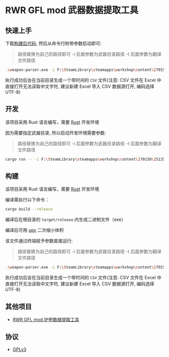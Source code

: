 # RWR GFL mod 武器数据提取工具

## 快速上手

下载[构建后代码](https://github.com/Kreedzt/rwr-gfl-weapon-parser/releases), 然后从命令行附带参数启动即可:

> 路径替换为自己的路径即可
> -i 后面参数为武器目录路径
> -t 后面参数为翻译文件路径

``` sh
.\weapon-parser.exe -i F:\SteamLibrary\steamapps\workshop\content\270150\2513537759\media\packages\GFLNP\weapons\ -t F:\SteamLibrary\steamapps\workshop\content\270150\2513537759\media\packages\GFLNP\languages\cn\translation_weapon.xml
```

执行成功后会在当前目录生成一个带时间的 `CSV` 文件(注意: CSV 文件在 Excel 中直接打开无法读取中文字符, 建议新建 Excel 导入 CSV 数据源打开, 编码选择 UTF-8)

## 开发

该项目采用 Rust 语言编写，需要 [Rust](https://www.rust-lang.org/) 开发环境

因为需要指定武器目录, 所以启动开发环境需要参数:

> 路径替换为自己的路径即可
> -i 后面参数为武器目录路径
> -t 后面参数为翻译文件路径

``` sh
cargo run -- -i F:\SteamLibrary\steamapps\workshop\content\270150\2513537759\media\packages\GFLNP\weapons\ -t F:\SteamLibrary\steamapps\workshop\content\270150\2513537759\media\packages\GFLNP\languages\cn\translation_weapon.xml
```

## 构建

该项目采用 Rust 语言编写，需要 [Rust](https://www.rust-lang.org/) 开发环境

编译需执行以下命令：
```bash
cargo build --release
```

编译后在根目录的 `target/release` 内生成二进制文件（exe）

编译后可用 [upx](https://github.com/upx/upx) 二次缩小体积

该文件通过终端赋予参数直接运行:

> 路径替换为自己的路径即可
> -i 后面参数为武器目录路径
> -t 后面参数为翻译文件路径

``` sh
.\weapon-parser.exe -i F:\SteamLibrary\steamapps\workshop\content\270150\2513537759\media\packages\GFLNP\weapons\ -t F:\SteamLibrary\steamapps\workshop\content\270150\2513537759\media\packages\GFLNP\languages\cn\translation_weapon.xml
```

执行成功后会在当前目录生成一个带时间的 `CSV` 文件(注意: CSV 文件在 Excel 中直接打开无法读取中文字符, 建议新建 Excel 导入 CSV 数据源打开, 编码选择 UTF-8)

## 其他项目
- [RWR GFL mod 护甲数据提取工具](https://github.com/Kreedzt/rwr-gfl-armor-parser)

## 协议

- [GPLv3](https://opensource.org/licenses/GPL-3.0)
